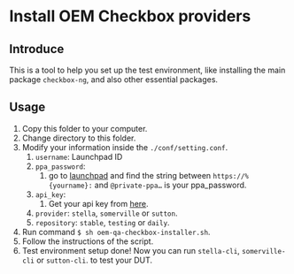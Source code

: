 # Install OEM Checkbox providers

## Introduce

This is a tool to help you set up the test environment,
like installing the main package `checkbox-ng`,
and also other essential packages.

## Usage

1. Copy this folder to your computer.
2. Change directory to this folder.
3. Modify your information inside the `./conf/setting.conf`.
   1. `username`: Launchpad ID
   2. `ppa_password`:
      1. go to [launchpad](https://launchpad.net/people/+me/+archivesubscriptions/10011)
         and find the string between `https://%{yourname}:`
         and `@private-ppa…` is your ppa_password.
   3. `api_key`:
      1. Get your api key from [here](https://certification.canonical.com/me).
   4. `provider`: `stella`, `somerville` or `sutton`.
   5. `repository`: `stable`, `testing` or `daily`.
4. Run command `$ sh oem-qa-checkbox-installer.sh`.
5. Follow the instructions of the script.
6. Test environment setup done! Now you can run `stella-cli`, `somerville-cli`
   or `sutton-cli`. to test your DUT.
